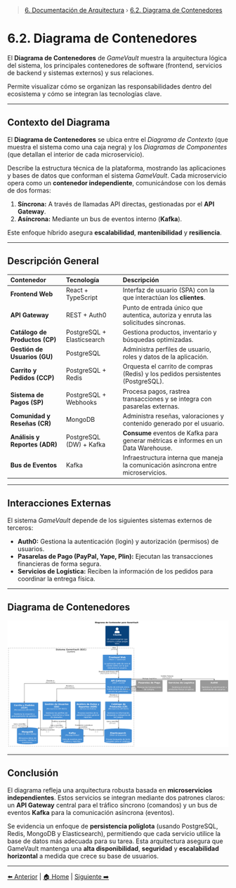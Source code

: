 > [6. Documentación de Arquitectura](../6.md) › [6.2. Diagrama de Contenedores](6.2.md)

# 6.2. Diagrama de Contenedores

El **Diagrama de Contenedores** de *GameVault* muestra la arquitectura lógica del sistema, los principales contenedores de software (frontend, servicios de backend y sistemas externos) y sus relaciones.

Permite visualizar cómo se organizan las responsabilidades dentro del ecosistema y cómo se integran las tecnologías clave.

---

## Contexto del Diagrama

El **Diagrama de Contenedores** se ubica entre el *Diagrama de Contexto* (que muestra el sistema como una caja negra) y los *Diagramas de Componentes* (que detallan el interior de cada microservicio).

Describe la estructura técnica de la plataforma, mostrando las aplicaciones y bases de datos que conforman el sistema *GameVault*. Cada microservicio opera como un **contenedor independiente**, comunicándose con los demás de dos formas:

1.  **Síncrona:** A través de llamadas API directas, gestionadas por el **API Gateway**.
2.  **Asíncrona:** Mediante un bus de eventos interno (**Kafka**).

Este enfoque híbrido asegura **escalabilidad**, **mantenibilidad** y **resiliencia**.

---

## Descripción General

| Contenedor | Tecnología | Descripción |
| :--- | :--- | :--- |
| **Frontend Web** | React + TypeScript | Interfaz de usuario (SPA) con la que interactúan los **clientes**. |
| **API Gateway** | REST + Auth0 | Punto de entrada único que autentica, autoriza y enruta las solicitudes síncronas. |
| **Catálogo de Productos (CP)** | PostgreSQL + Elasticsearch | Gestiona productos, inventario y búsquedas optimizadas. |
| **Gestión de Usuarios (GU)** | PostgreSQL | Administra perfiles de usuario, roles y datos de la aplicación. |
| **Carrito y Pedidos (CCP)** | PostgreSQL + Redis | Orquesta el carrito de compras (Redis) y los pedidos persistentes (PostgreSQL). |
| **Sistema de Pagos (SP)** | PostgreSQL + Webhooks | Procesa pagos, rastrea transacciones y se integra con pasarelas externas. |
| **Comunidad y Reseñas (CR)**| MongoDB | Administra reseñas, valoraciones y contenido generado por el usuario. |
| **Análisis y Reportes (ADR)**| PostgreSQL (DW) + Kafka | **Consume** eventos de Kafka para generar métricas e informes en un Data Warehouse. |
| **Bus de Eventos** | Kafka | Infraestructura interna que maneja la comunicación asíncrona entre microservicios. |

---

## Interacciones Externas

El sistema *GameVault* depende de los siguientes sistemas externos de terceros:

* **Auth0:** Gestiona la autenticación (login) y autorización (permisos) de usuarios.
* **Pasarelas de Pago (PayPal, Yape, Plin):** Ejecutan las transacciones financieras de forma segura.
* **Servicios de Logística:** Reciben la información de los pedidos para coordinar la entrega física.

---

## Diagrama de Contenedores

![Diagrama de Contenedores para GameVault](../Views/Contenedor_GameVault.png)

---

## Conclusión

El diagrama refleja una arquitectura robusta basada en **microservicios independientes**. Estos servicios se integran mediante dos patrones claros: un **API Gateway** central para el tráfico síncrono (comandos) y un bus de eventos **Kafka** para la comunicación asíncrona (eventos).

Se evidencia un enfoque de **persistencia políglota** (usando PostgreSQL, Redis, MongoDB y Elasticsearch), permitiendo que cada servicio utilice la base de datos más adecuada para su tarea. Esta arquitectura asegura que GameVault mantenga una **alta disponibilidad**, **seguridad** y **escalabilidad horizontal** a medida que crece su base de usuarios.

---

[⬅️ Anterior](../6.1/6.1.md) | [🏠 Home](../../README.md) | [Siguiente ➡️](../6.3/6.3.md)
